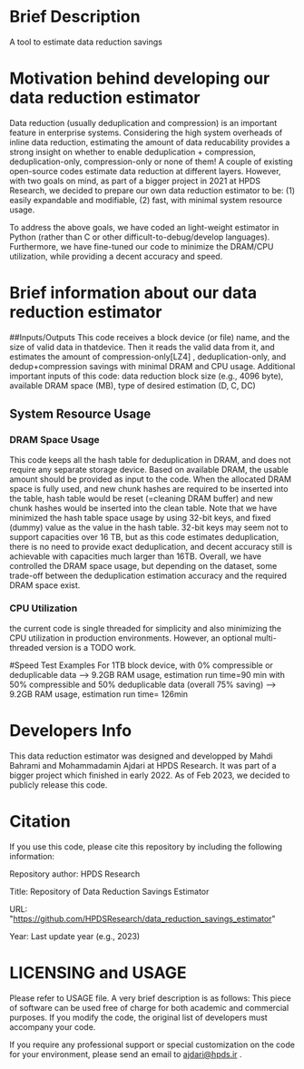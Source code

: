 # Brief Description
A tool to estimate data reduction savings

# Motivation behind developing our data reduction estimator
   Data reduction (usually deduplication and compression) is an important feature in enterprise systems. Considering the high system overheads of inline data reduction, estimating the amount of data reducability provides a strong insight on whether to enable deduplication + compression, deduplication-only, compression-only or none of them! A couple of existing open-source codes estimate data reduction at different layers. However, with two goals on mind, as part of a bigger project in 2021 at HPDS Research, we decided to prepare our own data reduction estimator to be: (1) easily expandable and modifiable, (2) fast, with minimal system resource usage. 
   
   To address the above goals, we have coded an light-weight estimator in Python (rather than C or other difficult-to-debug/develop languages). Furthermore, we have fine-tuned our code to minimize the DRAM/CPU utilization, while providing a decent accuracy and speed.
   
# Brief information about our data reduction estimator

##Inputs/Outputs
   This code receives a block device (or file) name, and the size of valid data in thatdevice. Then it reads the valid data from it, and estimates the amount of compression-only[LZ4] , deduplication-only, and dedup+compression savings with minimal DRAM and CPU usage. Additional important inputs of this code: data reduction block size (e.g., 4096 byte), available DRAM space (MB), type of desired estimation (D, C, DC)


## System Resource Usage

### DRAM Space Usage
 This code keeps all the hash table for deduplication in DRAM, and does not require any separate storage device.
 Based on available DRAM, the usable amount should be provided as input to the code. When the allocated DRAM space is fully used, and new chunk hashes are required to be inserted into the table, hash table would be reset (=cleaning DRAM buffer) and new chunk hashes would be inserted into the clean table. Note that we have minimized the hash table space usage by using 32-bit keys, and fixed (dummy) value as the value in the hash table. 32-bit keys may seem not to support capacities over 16 TB, but as this code estimates deduplication, there is no need to provide exact deduplication, and decent accuracy still is achievable with capacities much larger than 16TB. Overall, we have controlled the DRAM space usage, but depending on the dataset, some trade-off between the deduplication estimation accuracy and the required DRAM space exist. 

### CPU Utilization 
the current code is single threaded for simplicity and also minimizing the CPU utilization in  production environments. However, an optional multi-threaded version is a TODO work.

#Speed Test Examples
 For 1TB block device,
 with 0% compressible or deduplicable data -->  9.2GB RAM usage, estimation run time=90 min
 with 50% compressible and 50% deduplicable data (overall 75% saving) --> 9.2GB RAM usage, estimation run time= 126min


# Developers Info
This data reduction estimator was designed and developped by Mahdi Bahrami and Mohammadamin Ajdari at HPDS Research. It was part of a bigger project which finished in early 2022. As of Feb 2023, we decided to publicly release this code.

# Citation
If you use this code, please cite this repository by including the following information:

Repository author: HPDS Research

Title: Repository of Data Reduction Savings Estimator

URL: "https://github.com/HPDSResearch/data_reduction_savings_estimator"

Year: Last update year (e.g., 2023)



# LICENSING and USAGE
Please refer to USAGE file. A very brief description is as follows:
This piece of software can be used free of charge for both academic and commercial purposes.
If you modify the code, the original list of developers must accompany your code.

If you require any professional support or special customization on the code for your environment, please send an email to ajdari@hpds.ir  .




